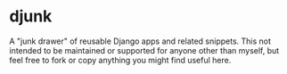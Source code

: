 # djunk

A "junk drawer" of reusable Django apps and related snippets. This not intended to be maintained or supported for anyone other than myself, but feel free to fork or copy anything you might find useful here.
